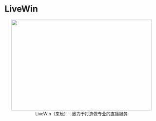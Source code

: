 # LiveWin

<p align="center">
  <img width="460" height="300" src="http://www.fillmurray.com/460/300">
  LiveWin（来玩）--致力于打造做专业的直播服务
</p>
